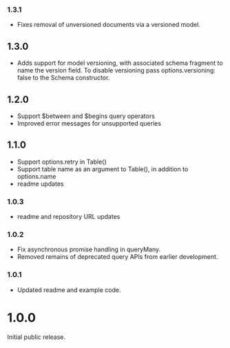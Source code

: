 ### 1.3.1
 * Fixes removal of unversioned documents via a versioned model.

## 1.3.0
 * Adds support for model versioning, with associated schema fragment to name
   the version field. To disable versioning pass options.versioning: false to
   the Schema constructor.

## 1.2.0
 * Support $between and $begins query operators
 * Improved error messages for unsupported queries

## 1.1.0
 * Support options.retry in Table()
 * Support table name as an argument to Table(), in addition to options.name
 * readme updates

### 1.0.3
 * readme and repository URL updates

### 1.0.2
 * Fix asynchronous promise handling in queryMany.
 * Removed remains of deprecated query APIs from earlier development.

### 1.0.1
 * Updated readme and example code.

# 1.0.0
Initial public release.
